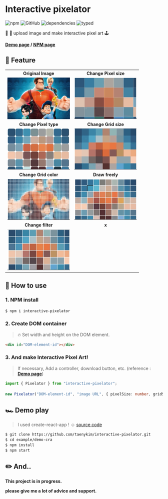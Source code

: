 # Interactive pixelator

![npm](https://img.shields.io/npm/v/interactive-pixelator)
![GitHub](https://img.shields.io/github/license/taenykim/interactive-pixelator)
![dependencies](https://img.shields.io/badge/dependencies-none-brightengreen)
![typed](https://badgen.net/badge/icon/Typed?icon=typescript&label&labelColor=555555&color=blue)

🌇 🌃 upload image and make interactive pixel art 🕹

**[Demo page](https://interactive-pixelator.vercel.app) / [NPM page](https://www.npmjs.com/package/interactive-pixelator)**

## 🌟 Feature

<table width='100%' >
<tr>
<td align="center"><strong>Original Image</strong></td>
<td align="center"><strong>Change Pixel size</strong></td>
</tr>
<tr>
<td>
<img width='200px' src="https://raw.githubusercontent.com/taenykim/interactive-pixelator/master/examples/demo-cra/public/ralph-sample.jpg"/></td>
<td>
<img width='200px' src="https://raw.githubusercontent.com/taenykim/interactive-pixelator/master/images/pixelsize1.gif"/></td>
</tr>
<tr>
<td align="center"><strong>Change Pixel type</strong></td>
<td align="center"><strong>Change Grid size</strong></td>
</tr>
<tr>
<td align="center">
<img width='200px' src="https://raw.githubusercontent.com/taenykim/interactive-pixelator/master/images/pixeltype1.gif">
</td>
<td align="center">
<img width='200px' src="https://raw.githubusercontent.com/taenykim/interactive-pixelator/master/images/gridsize1.gif">
</td>
</tr>
<tr>
<td align="center"><strong>Change Grid color</strong></td>
<td align="center"><strong>Draw freely</strong></td>
</tr>
<tr>
<td align="center">
<img width='200px' src="https://raw.githubusercontent.com/taenykim/interactive-pixelator/master/images/gridcolor1.gif">
</td>
<td align="center">
<img width='200px' src="https://raw.githubusercontent.com/taenykim/interactive-pixelator/master/images/drawing1.gif">
</td>
</tr>
<tr>
<td align="center"><strong>Change filter</strong></td>
<td align="center"><strong>x</strong></td>
</tr>
<tr>
<td align="center">
<img width='200px' src="https://raw.githubusercontent.com/taenykim/interactive-pixelator/master/images/filter1.gif">
</td>
<td align="center">
</td>
</tr>
</table>

## 🌈 How to use

### 1. NPM install

```BASH
$ npm i interactive-pixelator
```

### 2. Create DOM container

> 🔥 Set width and height on the DOM element.

```html
<div id="DOM-element-id"></div>
```

### 3. And make Interactive Pixel Art!

> If necessary, Add a controller, download button, etc. (reference : **[Demo page](https://interactive-pixelator.vercel.app)**)

```typescript
import { Pixelator } from "interactive-pixelator";

new Pixelator("DOM-element-id", "image URL", { pixelSize: number, gridSize: number, gridColor: string, pixelType: string, filterType: string });
```

## 🏎 Demo play

> I used create-react-app ! ☺️ [source code](https://github.com/taenykim/interactive-pixelator/tree/master/examples/demo-cra)

```BASH
$ git clone https://github.com/taenykim/interactive-pixelator.git
$ cd example/demo-cra
$ npm install
$ npm start
```

## ✏️ And..

**This project is in progress.**

**please give me a lot of advice and support.**
